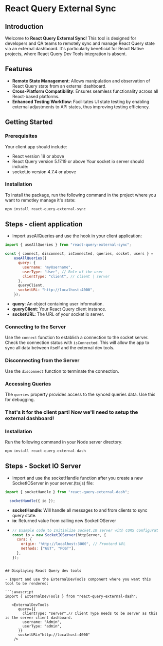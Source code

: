 # React Query External Sync

## Introduction

Welcome to **React Query External Sync**! This tool is designed for developers and QA teams to remotely sync and manage React Query state via an external dashboard. It's particularly beneficial for React Native projects, where React Query Dev Tools integration is absent.

## Features

- **Remote State Management**: Allows manipulation and observation of React Query state from an external dashboard.
- **Cross-Platform Compatibility**: Ensures seamless functionality across all React-based platforms.
- **Enhanced Testing Workflow**: Facilitates UI state testing by enabling external adjustments to API states, thus improving testing efficiency.

## Getting Started

### Prerequisites

Your client app should include:
- React version 18 or above
- React Query version 5.17.19 or above
Your socket io server should include:
- socket.io version 4.7.4 or above


### Installation

To install the package, run the following command in the project where you want to remotley manage it's state:

```bash
npm install react-query-external-sync
```

## Steps - client application
- Import useAllQueries and use the hook in your client application:

```javascript
import { useAllQueries } from "react-query-external-sync";

const { connect, disconnect, isConnected, queries, socket, users } =
    useAllQueries({
      query: {
        username: "myUsername",
        userType: "User", // Role of the user
        clientType: "client", // client | server
      },
      queryClient,
      socketURL: "http://localhost:4000",
    });
```
- **query**: An object containing user information.
- **queryClient**: Your React Query client instance.
- **socketURL**: The URL of your socket io server.

 ### Connecting to the Server

Use the `connect` function to establish a connection to the socket server. Check the connection status with `isConnected`. This will allow the app to sync all data between itself and the external dev tools.

### Disconnecting from the Server

Use the `disconnect` function to terminate the connection.

### Accessing Queries

The `queries` property provides access to the synced queries data. Use this for debugging.

### That's it for the client part! Now we'll need to setup the external dashboard!

### Installation

Run the following command in your Node server directory:

```bash
npm install react-query-external-dash
```

## Steps - Socket IO Server
- Import and use the socketHandle function after you create a new SocketIOServer in your server.(ts/js) file:

```javascript
import { socketHandle } from "react-query-external-dash";

  socketHandle({ io });
```

- **socketHandle**: Will handle all messages to and from clients to sync query state.
- **io**: Returned value from calling  new SocketIOServer
- ```javascript
  // Example code to Initialize Socket.IO server with CORS configuration
  const io = new SocketIOServer(httpServer, {
    cors: {
      origin: "http://localhost:3000", // Frontend URL
      methods: ["GET", "POST"],
    },
  });
  
```

## Displaying React Query dev tools

- Import and use the ExternalDevTools component where you want this tool to be rendered:

```javascript
import { ExternalDevTools } from "react-query-external-dash";

   <ExternalDevTools
      query={{
        clientType: "server",// Client Type needs to be server as this is the server client dashboard.
        username: "Admin",
        userType: "admin",
      }}
      socketURL="http://localhost:4000"
    />

```
